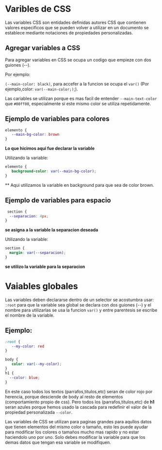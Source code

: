 # Varibles de CSS

Las variables CSS son entidades definidas autores CSS que contienen valores especificos que se pueden volver a utilizar en un documento se establece mediante notaciones de propiedades personalizadas.

## Agregar variables a CSS

Para agregar variables en CSS se ocupa un codigo que empieze con dos guiones (--).

Por ejemplo:

`(--main-color: black)`, para accefer a la funcion se ocupa el `var()` (Por ejemplo,color: `var(--main-color;)`;).

Las cariables se utilizan porque es mas facil de entender `--main-text-color` que `#00ff00`, especialmente si este mismo color se utiliza repetidamente.

## Ejemplo de variables para colores

``` css
elemento {
   --main-bg-color: brown
}
```

**Lo que hicimos aqui fue declarar la variable** 

Utilizando la variable:

``` css
elemento {
   background-color: var(--main-bg-color);
}
```

** Aqui utilizamos la variable en background para que sea de color brown.

## Ejemplo de variables para espacio

``` css
 section {
  --separacion: 4px;
}
```

**se asigna a la variable la separacion deseada**

Utilizando la variable:

``` css
section {
  margin: var(--separacion);
}
```

**se utilizo la variable para la separacion**

# Vaiables globales

Las variables deben declararse dentro de un selector se acostumbra usar:  `:root` para que la variable sea global se declara con dos guiones (--) y el nombre para utilizarlas se usa la funcion `var()` y entre parentesis se escribe el nombre de la variable.

## Ejemplo:

``` css
:root {
   --my-color: red
}

body {
   color: var(--my-color);
} 
h1 {
  --color: blue;
}
```

En este caso todos los textos (parrafos,titulos,etc) seran de color rojo por herencia, porque desciende de body al resto de elementos (comportamiento propio de css). Pero todos los (parrafos,titulos,etc) de **h1** seran azules porque hemos usado la cascada para redefinir el valor de la propiedad personalizada `--color`.

Las variables de CSS se utilizan para paginas grandes para aqullos datos que tienen elementos del mismo color o tamaño, esto les puede ayudar para modificar los colores o tamaños mucho mas rapido y no estar haciendolo uno por uno. Solo debes modificar la variable para que los demas datos que tengan esa variable se modifiquen.
